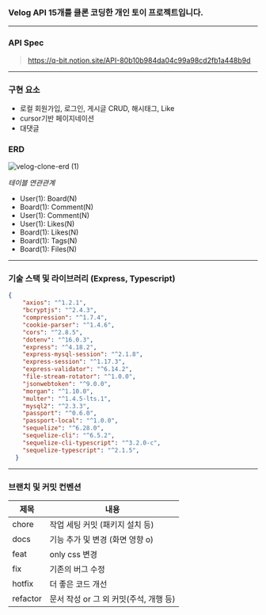 ### Velog API 15개를 클론 코딩한 개인 토이 프로젝트입니다.
---

### API Spec
> https://q-bit.notion.site/API-80b10b984da04c99a98cd2fb1a448b9d

---

### 구현 요소
- 로컬 회원가입, 로그인, 게시글 CRUD, 해시태그, Like
- cursor기반 페이지네이션
- 대댓글

### ERD
![velog-clone-erd (1)](https://user-images.githubusercontent.com/87220517/230960232-d140a531-3e64-4847-948c-533894846f66.png)

*테이블 연관관계*
- User(1): Board(N)
- Board(1): Comment(N)
- User(1): Comment(N)
- User(1): Likes(N)
- Board(1): Likes(N)
- Board(1): Tags(N)
- Board(1): Files(N)

---
### 기술 스택 및 라이브러리 (Express, Typescript)
```json
{
    "axios": "^1.2.1",
    "bcryptjs": "^2.4.3",
    "compression": "^1.7.4",
    "cookie-parser": "^1.4.6",
    "cors": "^2.8.5",
    "dotenv": "^16.0.3",
    "express": "^4.18.2",
    "express-mysql-session": "^2.1.8",
    "express-session": "^1.17.3",
    "express-validator": "^6.14.2",
    "file-stream-rotator": "^1.0.0",
    "jsonwebtoken": "^9.0.0",
    "morgan": "^1.10.0",
    "multer": "^1.4.5-lts.1",
    "mysql2": "^2.3.3",
    "passport": "^0.6.0",
    "passport-local": "^1.0.0",
    "sequelize": "^6.28.0",
    "sequelize-cli": "^6.5.2",
    "sequelize-cli-typescript": "^3.2.0-c",
    "sequelize-typescript": "^2.1.5",
  }
```
---

### 브랜치 및 커밋 컨벤션
| 제목     | 내용                                   |
| -------- | -------------------------------------- |
| chore    | 작업 세팅 커밋 (패키지 설치 등)        |
| docs     | 기능 추가 및 변경 (화면 영향 o)        |
| feat     | only css 변경                          |
| fix      | 기존의 버그 수정                       |
| hotfix   | 더 좋은 코드 개선        |
| refactor | 문서 작성 or 그 외 커밋(주석, 개행 등) |
